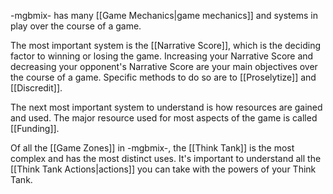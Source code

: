 
-mgbmix- has many [[Game Mechanics|game mechanics]] and systems in play over the course of a game. 

The most important system is the [[Narrative Score]], which is the deciding factor to winning or losing the game. Increasing your Narrative Score and decreasing your opponent's Narrative Score are your main objectives over the course of a game. Specific methods to do so are to [[Proselytize]] and [[Discredit]].

The next most important system to understand is how resources are gained and used. The major resource used for most aspects of the game is called [[Funding]].

Of all the [[Game Zones]] in -mgbmix-, the [[Think Tank]] is the most complex and has the most distinct uses. It's important to understand all the [[Think Tank Actions|actions]] you can take with the powers of your Think Tank.


